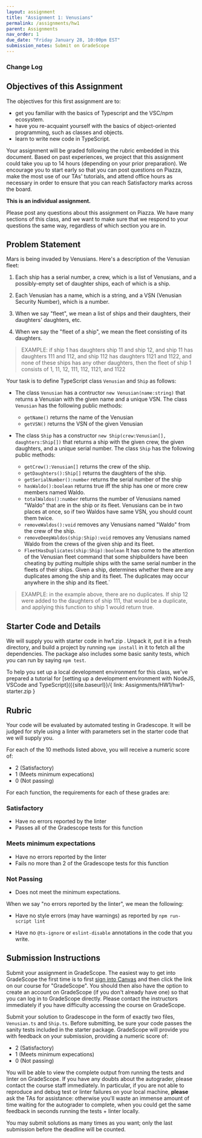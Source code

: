 ```yaml
---
layout: assignment
title: "Assignment 1: Venusians"
permalink: /assignments/hw1
parent: Assignments
nav_order: 1
due_date: "Friday January 28, 10:00pm EST"
submission_notes: Submit on GradeScope 
---
```


### Change Log

## Objectives of this Assignment

The objectives for this first assignment are to:
* get you familiar with the basics of Typescript and the VSC/npm
ecosystem.
* have you re-acquaint yourself with the basics of object-oriented
programming, such as classes and objects.
* learn to write new code in TypeScript.

Your assignment will be graded following the rubric embedded in this
document.  Based on past experiences, we project that this assignment
could take you up to 14 hours (depending on your prior preparation).
We encourage you to start early so that you can post questions on
Piazza, make the most use of our TAs' tutorials, and attend office
hours as necessary in order to ensure that you can reach Satisfactory
marks across the board.

**This is an individual assignment.** 

Please post any questions about this assignment on Piazza.  We have
many sections of this class, and we want to make sure that we respond
to your questions the same way, regardless of which section you are in.

## Problem Statement

Mars is being invaded by Venusians.  Here's a description of the
Venusian fleet:

1. Each ship has a serial number, a crew, which is a list of
   Venusians, and a possibly-empty set of daughter ships, each of
   which is a ship. 

1. Each Venusian has a name, which is a string, and a VSN (Venusian
   Security Number), which is a number.

1. When we say "fleet", we mean a list of ships and their daughters,
   their daughters' daughters, etc.

1. When we say the "fleet of a ship", we mean the fleet
   consisting of its daughters.

>   EXAMPLE: if ship 1 has daughters ship 11 and ship 12, and ship 11 has
   daughters 111 and 112, and ship 112 has daughters 1121 and 1122,
   and none of these ships has any other daughters, then the fleet of
   ship 1 consists of 1, 11, 12, 111, 112, 1121, and 1122

Your task is to define TypeScript class `Venusian` and `Ship` as follows:

* The class `Venusian` has a contructor `new Venusian(name:string)` that returns a Venusian with
   the given name and a unique VSN.  The class `Venusian` has the following public methods:

   * `getName()` returns the name of the Venusian
   * `getVSN()` returns the VSN of the given Venusian

* The class `Ship` has a constructor `new Ship(crew:Venusian[], daughters:Ship[])` that returns a
   ship with the given crew, the given daughters, and a unique serial
   number.  The class `Ship` has the following public methods:

   * `getCrew():Venusian[]` returns the crew of the  ship.
   * `getDaughters():Ship[]` returns the daughters of the ship.
   * `getSerialNumber():number` returns the serial
number of the ship
   * `hasWaldo():boolean` returns true iff the ship has one or more crew
   members named Waldo. 
   * `totalWaldos():number` returns the number of Venusians
   named "Waldo" that are in the ship or its fleet.  Venusians can be in two places at once, so if two Waldos have same VSN, you should count them twice.
   * `removeWaldos():void` removes any Venusians named "Waldo" from the crew of the ship.
   * `removeDeepWaldos(ship:Ship):void` removes any Venusians
named Waldo from the crews of the given ship and its fleet.
   * `FleetHasDuplicates(ship:Ship):boolean` It has come to the attention
of the Venusian fleet command that some shipbuilders have been
cheating by putting multiple ships with the same serial number in the
fleets of their ships.  Given a ship, determines whether there are any
duplicates among the ship and its fleet.  The duplicates may occur
anywhere in the ship and its fleet.`  

> EXAMPLE: in the example above,
there are no duplicates.  If ship 12 were added to the daughters of
ship 111, that would be a duplicate, and applying this function to
ship 1 would return true.

## Starter Code and Details

We will supply you with starter code in hw1.zip .  Unpack it, put it
in a fresh directory, and build a project by running `npm install` in
it to fetch all the dependencies.
The package also includes some basic sanity tests, which you can run
by saying `npm test`.

To help you set up a local development environment for this class, we've prepared a tutorial for [setting up a development environment with NodeJS, VSCode and TypeScript]({{site.baseurl}}/{ link: Assignments/HW1/hw1-starter.zip }


## Rubric

Your code will be evaluated by automated testing in Gradescope.  It
will be judged for style using a linter with parameters set in the
starter code that we will supply you.

For each of the 10 methods listed above, you will receive a numeric
score of: 
* 2 (Satisfactory)
* 1 (Meets minimum expecations)
* 0 (Not passing)

For each function, the requirements for each of these grades are:

### Satisfactory
* Have no errors reported by the linter
* Passes all of the Gradescope tests for this function 

### Meets minimum expectations
* Have no errors reported by the linter
* Fails no more than 2 of the Gradescope tests for this function

### Not Passing
* Does not meet the minimum expectations.

When we say "no errors reported by the linter", we mean the following:

* Have no style errors (may have warnings) as reported by `npm run-script lint`

* Have no `@ts-ignore` or `eslint-disable` annotations in the code
  that you write.


## Submission Instructions

Submit your assignment in GradeScope. The easiest way to get into
GradeScope the first time is to first [sign into
Canvas](https://northeastern.instructure.com/courses/NNNN) and then
click the link on our course for "GradeScope".  You should then also
have the option to create an account on GradeScope (if you don't
already have one) so that you can log in to GradeScope directly.
Please contact the instructors immediately if you have difficulty
accessing the course on GradeScope.

Submit your solution to Gradescope in the form of exactly two files, `Venusian.ts` and `Ship.ts`. Before submitting, be sure your code passes the sanity tests included in the starter package. 
GradeScope will provide you with feedback on your submission, providing a numeric score of:
* 2 (Satisfactory)
* 1 (Meets minimum expecations)
* 0 (Not passing)

You will be able to  view the complete output from running the tests and
linter on GradeScope. If you have any doubts about the autograder,
please contact the course staff immediately. In particular, if you are
not able to reproduce and debug test or linter failures on your local
machine, **please** ask the TAs for assistance: otherwise you'll waste
an immense amount of time waiting for the autograder to complete, when
you could get the same feedback in seconds running the tests + linter
locally.

You may submit solutions as many times as you want; only the last
submission before the deadline will be counted.
